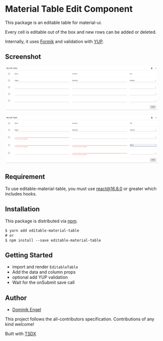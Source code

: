 # Material Table Edit Component

This package is an editable table for material-ui.

Every cell is editable out of the box and new rows can be added or deleted.

Internally, it uses [Formik](https://github.com/jaredpalmer/formik) and validation with [YUP](https://github.com/jquense/yup).

## Screenshot

![Example Display](https://github.com/Domino987/editable-material-table/blob/master/screenshot_01.png)

![Validation example](https://github.com/Domino987/editable-material-table/blob/master/screenshot_02.png)

## Requirement

To use editable-material-table, you must use react@16.8.0 or greater which includes hooks.

## Installation

This package is distributed via [npm](https://www.npmjs.com/package/editable-material-table).

```
$ yarn add editable-material-table
# or
$ npm install --save editable-material-table
```

## Getting Started

- import and render `EditableTable`
- Add the data and column props
- optional add YUP validation
- Wait for the onSubmit save call


## Author

- [Dominik Engel](https://github.com/Domino987)

This project follows the all-contributors specification. Contributions of any kind welcome!

Built with [TSDX](https://github.com/jaredpalmer/tsdx)